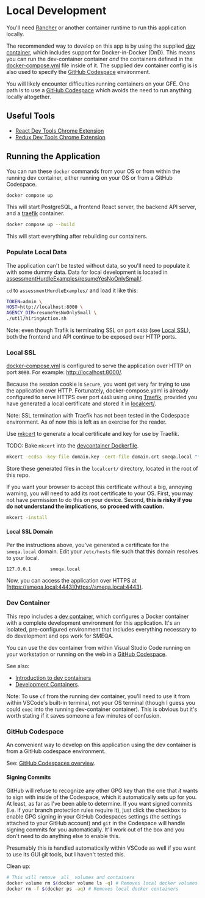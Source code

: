 # Local Development
You'll need [Rancher](https://www.rancher.com) or another container runtime to run
this application locally.

The recommended way to develop on this app is by using the supplied
[dev container](#dev-container), which includes support for Docker-in-Docker (DnD).
This means you can run the dev-container container _and_ the containers defined
in the [docker-compose.yml](/docker-compose.yml) file inside of it. The supplied dev
container config is is also used to specify the
[GitHub Codespace](#github-codespace) environment.

You will likely encounter difficulties running containers on your GFE. One path is
to use a [GitHub Codespace](#github-codespace) which avoids the need to run anything
locally altogether.

## Useful Tools
- [React Dev Tools Chrome Extension](https://github.com/facebook/react)
- [Redux Dev Tools Chrome Extension](https://github.com/reduxjs/redux-devtools)

## Running the Application
You can run these `docker` commands from your OS or from within the running dev
container, either running on your OS or from a GitHub Codespace.

```sh
docker compose up
```

This will start PostgreSQL, a frontend React server, the backend API server, and a
[traefik](#local-ssh) container.

```sh
docker compose up --build
```

This will start everything after rebuilding our containers.

### Populate Local Data
The application can't be tested without data, so you'll need to populate it with some
dummy data. Data for local development is located in
[assessmentHurdleExamples/resumeYesNoOnlySmall/](/assessmentHurdleExamples/resumeYesNoOnlySmall).

`cd` to `assessmentHurdleExamples/` and load it like this:

```sh
TOKEN=admin \
HOST=http://localhost:8000 \
AGENCY_DIR=resumeYesNoOnlySmall \
./util/hiringAction.sh
```

Note: even though Trafik is terminating SSL on port `4433`
(see [Local SSL](#local-ssl)), both the frontend and API continue to be exposed
over HTTP ports.

### Local SSL
[docker-compose.yml](/docker-compose.yml) is configured to serve the application
over HTTP on port `8080`. For example: [http://localhost:8000/](http://localhost:8000/).

Because the session cookie is `Secure`, you wont get very far trying to use the
application over HTTP. Fortunately, docker-compose.yaml is already configured to serve
HTTPS over port `4443` using using [Traefik](https://traefik.io/), provided you have
generated a local certificate and stored it in [localcert/](/localcert/).

Note: SSL termination with Traefik has not been tested in the Codespace environment. As
of now this is left as an exercise for the reader.

Use [mkcert](https://github.com/FiloSottile/mkcert) to generate a local certificate
and key for use by Traefik.

TODO: Bake `mkcert` into the [devcontainer Dockerfile](/.devcontainer/Dockerfile).

```bash
mkcert -ecdsa -key-file domain.key -cert-file domain.crt smeqa.local "*.smeqa.local"
```

Store these generated files in the `localcert/` directory, located in the root of this
repo.

If you want your browser to accept this certificate without a big, annoying warning,
you will need to add its root certificate to your OS. First, you may not have
permission to do this on your device. Second, **this is risky if you do not understand
the implications, so proceed with caution.**

```sh
mkcert -install
```

#### Local SSL Domain
Per the instructions above, you've generated a certificate for the `smeqa.local` domain.
Edit your `/etc/hosts` file such that this domain resolves to your local.

```
127.0.0.1       smeqa.local
```

Now, you can access the application over HTTPS at
[https://smeqa.local:4443](https://smeqa.local:4443).

### Dev Container
This repo includes a [dev container](/.devcontainer), which configures a Docker container
with a complete development environment for this application. It's an isolated,
pre-configured environment that includes everything necessary to do development and ops
work for SMEQA.

You can use the dev container from within Visual Studio Code running on your workstation
or running on the web in a [GitHub Codespace](#github-codespace).

See also:
- [Introduction to dev containers](https://docs.github.com/en/codespaces/setting-up-your-project-for-codespaces/adding-a-dev-container-configuration/introduction-to-dev-containers)
- [Development Containers](https://containers.dev/).

Note: To use `cf` from the running dev container, you'll need to use it from within
VSCode's built-in terminal, not your OS terminal (though I guess you could `exec`
into the running dev-container container). This is obvious but it's worth stating
if it saves someone a few minutes of confusion.

### GitHub Codespace
An convenient way to develop on this application using the dev container is from
a GitHub codespace environment.

See: [GitHub Codespaces overview](https://docs.github.com/en/codespaces/overview).

#### Signing Commits
GitHub will refuse to recognize any other GPG key than the one that _it_ wants to sign with inside of
the Codespace, which it automatically sets up for you. At least, as far as I've been able to
determine. If you want signed commits (i.e. if your branch protection rules require it), just
click the checkbox to enable GPG signing in your GitHub Codespaces settings (the settings attached
to your GitHub account) and `git` in the Codespace will handle signing commits for you
automatically. It'll work out of the box and you don't need to do anything else to enable this.

Presumably this is handled automatically within VSCode as well if you want to use its GUI git
tools, but I haven't tested this.

<!-- Testing:

```sh
docker compose run --rm api npm run test
``` -->

Clean up:

```sh
# This will remove _all_ volumes and containers
docker volume rm $(docker volume ls -q) # Removes local docker volumes
docker rm -f $(docker ps -aq) # Removes local docker containers
```

